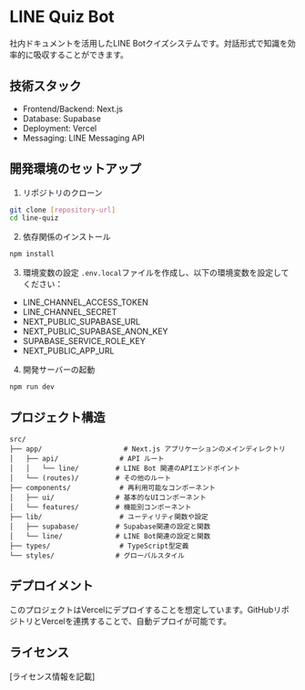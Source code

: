 # LINE Quiz Bot

社内ドキュメントを活用したLINE Botクイズシステムです。対話形式で知識を効率的に吸収することができます。

## 技術スタック

- Frontend/Backend: Next.js
- Database: Supabase
- Deployment: Vercel
- Messaging: LINE Messaging API

## 開発環境のセットアップ

1. リポジトリのクローン
```bash
git clone [repository-url]
cd line-quiz
```

2. 依存関係のインストール
```bash
npm install
```

3. 環境変数の設定
`.env.local`ファイルを作成し、以下の環境変数を設定してください：
- LINE_CHANNEL_ACCESS_TOKEN
- LINE_CHANNEL_SECRET
- NEXT_PUBLIC_SUPABASE_URL
- NEXT_PUBLIC_SUPABASE_ANON_KEY
- SUPABASE_SERVICE_ROLE_KEY
- NEXT_PUBLIC_APP_URL

4. 開発サーバーの起動
```bash
npm run dev
```

## プロジェクト構造

```
src/
├── app/                    # Next.js アプリケーションのメインディレクトリ
│   ├── api/               # API ルート
│   │   └── line/         # LINE Bot 関連のAPIエンドポイント
│   └── (routes)/         # その他のルート
├── components/            # 再利用可能なコンポーネント
│   ├── ui/               # 基本的なUIコンポーネント
│   └── features/         # 機能別コンポーネント
├── lib/                   # ユーティリティ関数や設定
│   ├── supabase/         # Supabase関連の設定と関数
│   └── line/             # LINE Bot関連の設定と関数
├── types/                 # TypeScript型定義
└── styles/               # グローバルスタイル
```

## デプロイメント

このプロジェクトはVercelにデプロイすることを想定しています。GitHubリポジトリとVercelを連携することで、自動デプロイが可能です。

## ライセンス

[ライセンス情報を記載]
